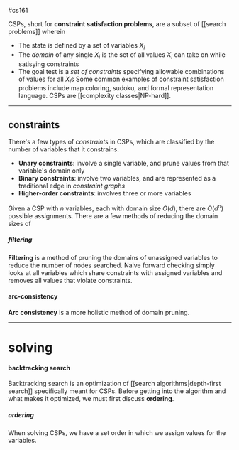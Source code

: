 #cs161 

CSPs, short for **constraint satisfaction problems**, are a subset of [[search problems]] wherein
- The state is defined by a set of variables $X_i$ 
- The *domain* of any single $X_i$ is the set of all values $X_i$ can take on while satisying constraints
- The goal test is a *set of constraints* specifying allowable combinations of values for all $X_i$s
Some common examples of constraint satisfaction problems include map coloring, sudoku, and 
formal representation language. CSPs are [[complexity classes|NP-hard]]. 

---
## constraints
There's a few types of *constraints* in CSPs, which are classified by the number of variables that it constrains.
- **Unary constraints**: involve a single variable, and prune values from that variable's domain only
- **Binary constraints**: involve two variables, and are represented as a traditional edge in *constraint graphs*
- **Higher-order constraints**: involves three or more variables

Given a CSP with $n$ variables, each with domain size $O(d)$, there are $O(d^n)$ possible assignments. There are a few methods of reducing the domain sizes of 
##### filtering
**Filtering** is a method of pruning the domains of unassigned variables to reduce the number of nodes searched. Naive forward checking simply looks at all variables which share constraints with assigned variables and removes all values that violate constraints.

#### arc-consistency
**Arc consistency** is a more holistic method of domain pruning. 

---
# solving
#### backtracking search
Backtracking search is an optimization of [[search algorithms|depth-first search]] specifically meant for CSPs. Before getting into the algorithm and what makes it optimized, we must first discuss **ordering**.
##### ordering
When solving CSPs, we have a set order in which we assign values for the variables.








